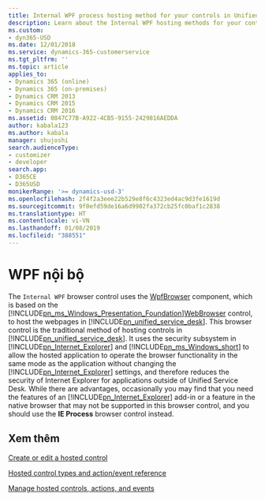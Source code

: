 ```yaml
---
title: Internal WPF process hosting method for your controls in Unified Service Desk for Dynamics 365 Customer Engagement| MicrosoftDocs
description: Learn about the Internal WPF hosting methods for your controls in Unified Service Desk.
ms.custom:
- dyn365-USD
ms.date: 12/01/2018
ms.service: dynamics-365-customerservice
ms.tgt_pltfrm: ''
ms.topic: article
applies_to:
- Dynamics 365 (online)
- Dynamics 365 (on-premises)
- Dynamics CRM 2013
- Dynamics CRM 2015
- Dynamics CRM 2016
ms.assetid: 0847C77B-A922-4CB5-9155-2429816AEDDA
author: kabala123
ms.author: kabala
manager: shujoshi
search.audienceType:
- customizer
- developer
search.app:
- D365CE
- D365USD
monikerRange: '>= dynamics-usd-3'
ms.openlocfilehash: 2f4f2a3eee22b529e8f6c4323ed4ac9d3fe1619d
ms.sourcegitcommit: 9f0efd59de16a6d9902fa372cb25fc0baf1c2838
ms.translationtype: HT
ms.contentlocale: vi-VN
ms.lasthandoff: 01/08/2019
ms.locfileid: "388551"
---
```

# <a name="internal-wpf"></a>WPF nội bộ

 The `Internal WPF` browser control uses the [WpfBrowser](https://docs.microsoft.com/dotnet/api/microsoft.crm.unifiedservicedesk.dynamics.controls.wpfbrowser) component, which is based on the [!INCLUDE[pn_ms_Windows_Presentation_Foundation](../includes/pn-ms-windows-presentation-foundation.md)][WebBrowser](https://msdn.microsoft.com/library/system.windows.forms.webbrowser.aspx) control, to host the webpages in [!INCLUDE[pn_unified_service_desk](../includes/pn-unified-service-desk.md)]. This browser control is the traditional method of hosting controls in [!INCLUDE[pn_unified_service_desk](../includes/pn-unified-service-desk.md)]. It uses the security subsystem in [!INCLUDE[pn_Internet_Explorer](../includes/pn-internet-explorer.md)] and [!INCLUDE[pn_ms_Windows_short](../includes/pn-ms-windows-short.md)] to allow the hosted application to operate the browser functionality in the same mode as the application without changing the [!INCLUDE[pn_Internet_Explorer](../includes/pn-internet-explorer.md)] settings, and therefore reduces the security of Internet Explorer for applications outside of Unified Service Desk. While there are advantages, occasionally you may find that you need the features of an [!INCLUDE[pn_Internet_Explorer](../includes/pn-internet-explorer.md)] add-in or a feature in the native browser that may not be supported in this browser control, and you should use the **IE Process** browser control instead.

 ## <a name="see-also"></a>Xem thêm  
 [Create or edit a hosted control](../unified-service-desk/create-edit-hosted-control.md)   

 [Hosted control types and action/event reference](../unified-service-desk/hosted-control-types-action-event-reference.md)   

 [Manage hosted controls, actions, and events](../unified-service-desk/manage-hosted-controls-actions-events.md)
